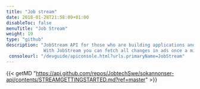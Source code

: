```yaml
---
title: "Job stream"
date: 2018-01-28T21:58:09+01:00
disableToc: false
menuTitle: "Job Stream"
weight: 19
type: "github"
description: "JobStream API for those who are building applications and needs to store all ads locally.
              With JobStream you can fetch all changes in ads once a minute. nNew, removed or updated ads."
 consoleurl: "/devguide/apiconsole.html?urls.primaryName=JobStream"
---
```




{{< getMD "https://api.github.com/repos/JobtechSwe/sokannonser-api/contents/STREAMGETTINGSTARTED.md?ref=master" >}}


